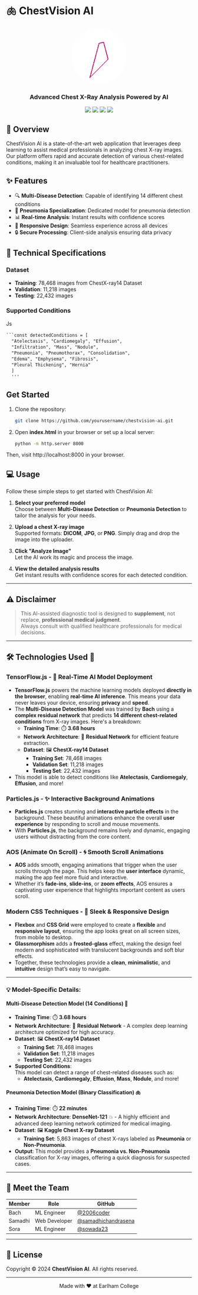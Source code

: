 # 🫁 ChestVision AI

<div align="center">
  <img src="hero-gifer.gif" alt="ChestVision AI Demo" width="150px" style="border-radius: 50%"/>
  <h3>Advanced Chest X-Ray Analysis Powered by AI</h3>
  <img src="https://img.shields.io/badge/TensorFlow-2.0+-FF6F00?style=for-the-badge&logo=tensorflow&logoColor=white" />
  <img src="https://img.shields.io/badge/JavaScript-ES6+-F7DF1E?style=for-the-badge&logo=javascript&logoColor=black" />
  <img src="https://img.shields.io/badge/HTML5-E34F26?style=for-the-badge&logo=html5&logoColor=white" />
  <img src="https://img.shields.io/badge/CSS3-1572B6?style=for-the-badge&logo=css3&logoColor=white" />
</div>

## 🌟 Overview

ChestVision AI is a state-of-the-art web application that leverages deep learning to assist medical professionals in analyzing chest X-ray images. Our platform offers rapid and accurate detection of various chest-related conditions, making it an invaluable tool for healthcare practitioners.

## ✨ Features

- 🔍 **Multi-Disease Detection**: Capable of identifying 14 different chest conditions
- 🏥 **Pneumonia Specialization**: Dedicated model for pneumonia detection
- 📊 **Real-time Analysis**: Instant results with confidence scores
- 📱 **Responsive Design**: Seamless experience across all devices
- 🔒 **Secure Processing**: Client-side analysis ensuring data privacy

## 🔧 Technical Specifications

### Dataset

- **Training**: 78,468 images from ChestX-ray14 Dataset
- **Validation**: 11,218 images
- **Testing**: 22,432 images

### Supported Conditions

Js
   
    ```const detectedConditions = [
      "Atelectasis", "Cardiomegaly", "Effusion", 
      "Infiltration", "Mass", "Nodule", 
      "Pneumonia", "Pneumothorax", "Consolidation",
      "Edema", "Emphysema", "Fibrosis", 
      "Pleural Thickening", "Hernia"
      ]
      '''
## Get Started

1. Clone the repository:
    ```bash
    git clone https://github.com/yourusername/chestvision-ai.git
    ```
2. Open **index.html** in your browser or set up a local server:
    ```bash
    python -m http.server 8000
    ```

Then, visit http://localhost:8000 in your browser.


## 💻 Usage

Follow these simple steps to get started with ChestVision AI:

1. **Select your preferred model**  
   Choose between **Multi-Disease Detection** or **Pneumonia Detection** to tailor the analysis for your needs.

2. **Upload a chest X-ray image**  
   Supported formats: **DICOM**, **JPG**, or **PNG**. Simply drag and drop the image into the uploader.

3. **Click "Analyze Image"**  
   Let the AI work its magic and process the image.

4. **View the detailed analysis results**  
   Get instant results with confidence scores for each detected condition.

---

## ⚠️ Disclaimer

> This AI-assisted diagnostic tool is designed to **supplement**, not replace, **professional medical judgment**.  
> Always consult with qualified healthcare professionals for medical decisions.

---

## 🛠️ **Technologies Used** 🔧

### **TensorFlow.js** - 🧠 Real-Time AI Model Deployment
- **TensorFlow.js** powers the machine learning models deployed **directly in the browser**, enabling **real-time AI inference**. This means your data never leaves your device, ensuring **privacy** and **speed**.
- The **Multi-Disease Detection Model** was trained by **Bach** using a **complex residual network** that predicts **14 different chest-related conditions** from X-ray images. Here's a breakdown:
  - **Training Time**: ⏱️ **3.68 hours**
  - **Network Architecture**: 🧬 **Residual Network** for efficient feature extraction.
  - **Dataset**: 🖼️ **ChestX-ray14 Dataset**
    - **Training Set**: 78,468 images
    - **Validation Set**: 11,218 images
    - **Testing Set**: 22,432 images
- This model is able to detect conditions like **Atelectasis**, **Cardiomegaly**, **Effusion**, and more!

### **Particles.js** - ✨ Interactive Background Animations
- **Particles.js** creates stunning and **interactive particle effects** in the background. These beautiful animations enhance the overall **user experience** by responding to scroll and mouse movements.
- With **Particles.js**, the background remains lively and dynamic, engaging users without distracting from the core content.

### **AOS (Animate On Scroll)** - 🌀 Smooth Scroll Animations
- **AOS** adds smooth, engaging animations that trigger when the user scrolls through the page. This helps keep the **user interface** dynamic, making the app feel more fluid and interactive.
- Whether it’s **fade-ins**, **slide-ins**, or **zoom effects**, AOS ensures a captivating user experience that highlights important content as users scroll.

### **Modern CSS Techniques** - 🎨 Sleek & Responsive Design
- **Flexbox** and **CSS Grid** were employed to create a **flexible** and **responsive layout**, ensuring the app looks great on all screen sizes, from mobile to desktop.
- **Glassmorphism** adds a **frosted-glass** effect, making the design feel modern and sophisticated with translucent backgrounds and soft blur effects.
- Together, these technologies provide a **clean**, **minimalistic**, and **intuitive** design that’s easy to navigate.

---

### 💡 **Model-Specific Details:**

#### **Multi-Disease Detection Model** (14 Conditions) 🏥
- **Training Time**: ⏱️ **3.68 hours**
- **Network Architecture**: 🧬 **Residual Network** - A complex deep learning architecture optimized for high accuracy.
- **Dataset**: 🖼️ **ChestX-ray14 Dataset**
  - **Training Set**: 78,468 images
  - **Validation Set**: 11,218 images
  - **Testing Set**: 22,432 images
- **Supported Conditions**:  
  This model can detect a range of chest-related diseases such as:
  - **Atelectasis**, **Cardiomegaly**, **Effusion**, **Mass**, **Nodule**, and more!
  
#### **Pneumonia Detection Model** (Binary Classification) 🫁
- **Training Time**: ⏱️ **22 minutes**
- **Network Architecture**: **DenseNet-121** 💥 - A highly efficient and advanced deep learning network optimized for medical imaging.
- **Dataset**: 🖼️ **Kaggle Chest X-ray Dataset**
  - **Training Set**: 5,863 images of chest X-rays labeled as **Pneumonia** or **Non-Pneumonia**.
- **Output**: This model provides a **Pneumonia vs. Non-Pneumonia** classification for X-ray images, offering a quick diagnosis for suspected cases.

---

## 👥 Meet the Team

<div align="center">
  <table>
    <thead>
      <tr>
        <th>Member</th>
        <th>Role</th>
        <th>GitHub</th>
      </tr>
    </thead>
    <tbody>
      <tr>
        <td>Bach</td>
        <td>ML Engineer</td>
        <td><a href="https://github.com/2006coder">@2006coder</a></td>
      </tr>
      <tr>
        <td>Samadhi</td>
        <td>Web Developer</td>
        <td><a href="https://github.com/samadhichandrasena">@samadhichandrasena</a></td>
      </tr>
      <tr>
        <td>Sora</td>
        <td>ML Engineer</td>
        <td><a href="https://github.com/sowada23">@sowada23</a></td>
      </tr>
    </tbody>
  </table>
</div>

---

## 📄 License

Copyright © 2024 **ChestVision AI**. All rights reserved.

---

<div align="center">
  Made with ❤️ at Earlham College
</div>
